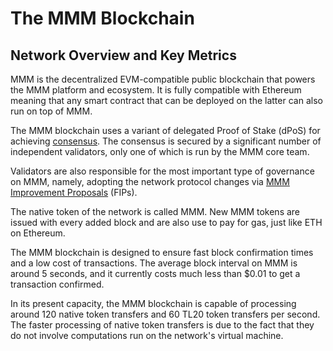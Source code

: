# The MMM Blockchain

## Network Overview and Key Metrics

MMM is the decentralized EVM-compatible public blockchain that powers the MMM platform and ecosystem. It is fully compatible with Ethereum meaning that any smart contract that can be deployed on the latter can also run on top of MMM.

The MMM blockchain uses a variant of delegated Proof of Stake (dPoS) for achieving [consensus](https://docs.mmmscan.com/general/fuse-network-blockchain/fuse-consensus). The consensus is secured by a significant number of independent validators, only one of which is run by the MMM core team.

Validators are also responsible for the most important type of governance on MMM, namely, adopting the network protocol changes via [MMM Improvement Proposals](https://docs.mmmscan.com/general/fips) (FIPs). 

The native token of the network is called MMM. New MMM tokens are issued with every added block and are also use to pay for gas, just like ETH on Ethereum. 

The MMM blockchain is designed to ensure fast block confirmation times and a low cost of transactions. The average block interval on MMM is around 5 seconds, and it currently costs much less than $0.01 to get a transaction confirmed.

In its present capacity, the MMM blockchain is capable of processing around 120 native token transfers and 60 TL20 token transfers per second. The faster processing of native token transfers is due to the fact that they do not involve computations run on the network's virtual machine. 

